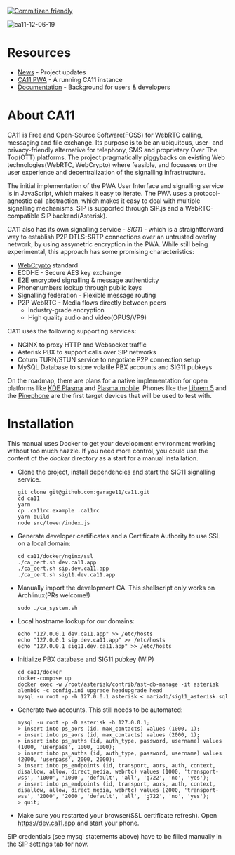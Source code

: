 [![Commitizen friendly](https://img.shields.io/badge/commitizen-friendly-brightgreen.svg)](http://commitizen.github.io/cz-cli/)

![ca11-12-06-19](https://user-images.githubusercontent.com/48799939/70350280-b4f66980-1866-11ea-9b43-600a5b9150c7.png)


# Resources
* [News](https://blog.ca11.app) - Project updates
* [CA11 PWA](https://ca11.app/) - A running CA11 instance
* [Documentation](https://docs.ca11.app) - Background for users & developers


# About CA11
CA11 is Free and Open-Source Software(FOSS) for WebRTC calling, messaging and file exchange.
Its purpose is to be an ubiquitous, user- and privacy-friendly alternative for telephony,
SMS and proprietary Over The Top(OTT) platforms. The project pragmatically piggybacks
on existing Web technologies(WebRTC, WebCrypto) where feasible, and focusses on
the user experience and decentralization of the signalling infrastructure.

The initial implementation of the PWA User Interface and signalling service is in JavaScript,
which makes it easy to iterate. The PWA uses a protocol-agnostic call abstraction, which makes
 it easy to deal with multiple signalling mechanisms. SIP is supported through SIP.js and a
 WebRTC-compatible SIP backend(Asterisk).

CA11 also has its own signalling service - *SIG11* - which is a straightforward way to establish
P2P DTLS-SRTP connections over an untrusted overlay network, by using assymetric encryption
in the PWA. While still being experimental, this approach has some promising characteristics:

 * [WebCrypto](https://www.w3.org/TR/WebCryptoAPI/) standard
 * ECDHE - Secure AES key exchange
 * E2E encrypted signalling & message authenticity
 * Phonenumbers lookup through public keys
 * Signalling federation - Flexible message routing
 * P2P WebRTC - Media flows directly between peers
   * Industry-grade encryption
   * High quality audio and video(OPUS/VP9)

CA11 uses the following supporting services:
* NGINX to proxy HTTP and Websocket traffic
* Asterisk PBX to support calls over SIP networks
* Coturn TURN/STUN service to negotiate P2P connection setup
* MySQL Database to store volatile PBX accounts and SIG11 pubkeys

On the roadmap, there are plans for a native implementation for open platforms like
[KDE Plasma](https://kde.org/) and [Plasma mobile](https://www.plasma-mobile.org/). Phones like the [Librem 5](https://puri.sm/products/librem-5/) and the [Pinephone](https://www.pine64.org/pinephone/) are the first
target devices that will be used to test with.


# Installation
This manual uses Docker to get your development environment working without too much hazzle.
If you need more control, you could use the content of the *docker* directory as a start for
a manual installation.

* Clone the project, install dependencies and start the SIG11 signalling service.

      git clone git@github.com:garage11/ca11.git
      cd ca11
      yarn
      cp .ca11rc.example .ca11rc
      yarn build
      node src/tower/index.js

* Generate developer certificates and a Certificate Authority to use SSL on a local domain:

      cd ca11/docker/nginx/ssl
      ./ca_cert.sh dev.ca11.app
      ./ca_cert.sh sip.dev.ca11.app
      ./ca_cert.sh sig11.dev.ca11.app

* Manually import the development CA. This shellscript only works on Archlinux(PRs welcome!)

      sudo ./ca_system.sh

* Local hostname lookup for our domains:

      echo "127.0.0.1 dev.ca11.app" >> /etc/hosts
      echo "127.0.0.1 sip.dev.ca11.app" >> /etc/hosts
      echo "127.0.0.1 sig11.dev.ca11.app" >> /etc/hosts

* Initialize PBX database and SIG11 pubkey (WIP)

      cd ca11/docker
      docker-compose up
      docker exec -w /root/asterisk/contrib/ast-db-manage -it asterisk alembic -c config.ini upgrade headupgrade head
      mysql -u root -p -h 127.0.0.1 asterisk < mariadb/sig11_asterisk.sql

* Generate two accounts. This still needs to be automated:

      mysql -u root -p -D asterisk -h 127.0.0.1;
      > insert into ps_aors (id, max_contacts) values (1000, 1);
      > insert into ps_aors (id, max_contacts) values (2000, 1);
      > insert into ps_auths (id, auth_type, password, username) values (1000, 'userpass', 1000, 1000);
      > insert into ps_auths (id, auth_type, password, username) values (2000, 'userpass', 2000, 2000);
      > insert into ps_endpoints (id, transport, aors, auth, context, disallow, allow, direct_media, webrtc) values (1000, 'transport-wss', '1000', '1000', 'default', 'all', 'g722', 'no', 'yes');
      > insert into ps_endpoints (id, transport, aors, auth, context, disallow, allow, direct_media, webrtc) values (2000, 'transport-wss', '2000', '2000', 'default', 'all', 'g722', 'no', 'yes');
      > quit;

* Make sure you restarted your browser(SSL certificate refresh). Open https://dev.ca11.app and start your phone.

SIP credentials (see mysql statements above) have to be filled manually in the SIP settings tab for now.